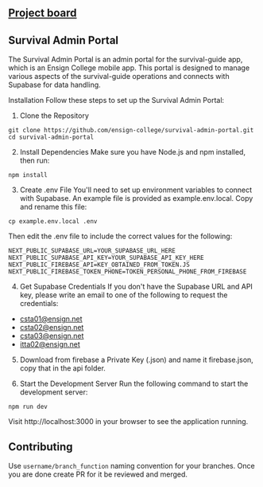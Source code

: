 ## [Project board](https://github.com/orgs/Ensign-College/projects/1)
## Survival Admin Portal
The Survival Admin Portal is an admin portal for the survival-guide app, which is an Ensign College mobile app. This portal is designed to manage various aspects of the survival-guide operations and connects with Supabase for data handling.

Installation
Follow these steps to set up the Survival Admin Portal:

1. Clone the Repository
```
git clone https://github.com/ensign-college/survival-admin-portal.git
cd survival-admin-portal
```
2. Install Dependencies
Make sure you have Node.js and npm installed, then run:

```
npm install
```
3. Create .env File
You'll need to set up environment variables to connect with Supabase. An example file is provided as example.env.local. Copy and rename this file:

```
cp example.env.local .env
```
Then edit the .env file to include the correct values for the following:

```
NEXT_PUBLIC_SUPABASE_URL=YOUR_SUPABASE_URL_HERE
NEXT_PUBLIC_SUPABASE_API_KEY=YOUR_SUPABASE_API_KEY_HERE
NEXT_PUBLIC_FIREBASE_API=KEY_OBTAINED_FROM_TOKEN.JS
NEXT_PUBLIC_FIREBASE_TOKEN_PHONE=TOKEN_PERSONAL_PHONE_FROM_FIREBASE
```
4. Get Supabase Credentials
If you don't have the Supabase URL and API key, please write an email to one of the following to request the credentials:

- [csta01@ensign.net](mailto:csta01@ensign.net)
- [csta02@ensign.net](mailto:csta02@ensign.net)
- [csta03@ensign.net](mailto:csta03@ensign.net)
- [itta02@ensign.net](mailto:itta02@ensign.net)

5. Download from firebase a Private Key (.json) and name it firebase.json, copy that in the api folder.

6. Start the Development Server
Run the following command to start the development server:

```
npm run dev
```
Visit http://localhost:3000 in your browser to see the application running.

## Contributing
Use ```username/branch_function``` naming convention for your branches. Once you are done create PR for it be reviewed and merged. 
